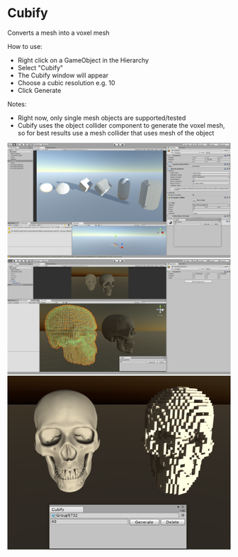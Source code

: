 # Cubify
Converts a mesh into a voxel mesh

How to use:
- Right click on a GameObject in the Hierarchy
- Select "Cubify"
- The Cubify window will appear
- Choose a cubic resolution e.g. 10
- Click Generate

Notes:
- Right now, only single mesh objects are supported/tested
- Cubify uses the object collider component to generate the voxel mesh, so for best results use a mesh collider that uses mesh of the object

![alt text](https://github.com/Andy-Roger/Images/blob/master/CubifyImage.png)
![alt text](https://github.com/Andy-Roger/Images/blob/master/CubifySkullSide.png)
![alt text](https://github.com/Andy-Roger/Images/blob/master/CubifySkull.png)
